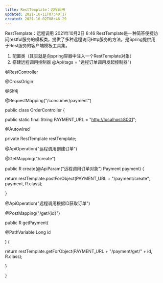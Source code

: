 ```yaml
---
title: RestTemplate：远程调用
updated: 2021-10-11T07:40:17
created: 2021-10-02T08:46:29
---
```


RestTemplate：远程调用
2021年10月2日
8:46
RestTemplate是一种简答便捷访问restful服务的模板类，提供了多种远程访问Http服务的方法，是Spring提供用于Rest服务的客户端模板工具集。
1.  配置类（其实就是向spring容器中注入一个RestTemplate对象）
1.  搭建远程调用控制器
@Api(tags = "远程订单调用发起控制器")

@RestController

@CrossOrigin

@Slf4j

@RequestMapping("/consumer/payment")

public class OrderController {

public static final String PAYMENT_URL = "<http://localhost:8001>";

@Autowired

private RestTemplate restTemplate;

@ApiOperation("远程调用创建订单")

@GetMapping("/create")

public R create(@ApiParam("远程调用订单对象") Payment payment) {

return restTemplate.postForObject(PAYMENT_URL + "/payment/create", payment, R.class);

}

@ApiOperation("远程调用根据ID获取订单")

@PostMapping("/get/{id}")

public R getPayment(

@PathVariable Long id

) {

return restTemplate.getForObject(PAYMENT_URL + "/payment/get/" + id, R.class);

}

}
